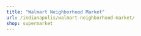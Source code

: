 ```yaml
---
title: "Walmart Neighborhood Market"
url: /indianapolis/walmart-neighborhood-market/
shop: supermarket
---
```

